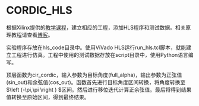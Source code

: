 # CORDIC_HLS

根据Xilinx提供的[教学课程](https://v.qq.com/x/page/u0516mz22q4.html)，建立相应的工程，添加HLS程序和测试数据。相关原理教程请查看[博客](https://github.com/wavezhu/CORDIC_HLS)。
  
实验程序存放在hls_code目录中。使用ViVado HLS运行run_hls.tcl脚本，就能建立工程进行仿真。工程中使用的测试数据存放在script目录中，使用Python语言编写。
  
顶层函数为cir_cordic，输入参数为目标角度(full_alpha)，输出参数为正弦值(sin_out)和余弦值(cos_out)。函数首先进行目标角度区间转换，将角度转换至$\left (-\pi,\pi  \right ) $区间。然后进行移位迭代计算正余弦值。最后将得到结果值转换至原始区间，得到最终结果。